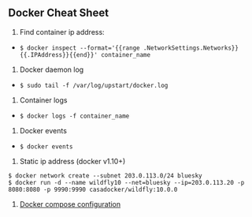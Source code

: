 ## Docker Cheat Sheet


 1. Find container ip address:
  - `$ docker inspect --format='{{range .NetworkSettings.Networks}}{{.IPAddress}}{{end}}' container_name`
 1. Docker daemon log
  - `$ sudo tail -f /var/log/upstart/docker.log`
 1. Container logs
  - `$ docker logs -f container_name`
 1. Docker events
  - `$ docker events`
 1. Static ip address (docker v1.10+)
   
   ```
   $ docker network create --subnet 203.0.113.0/24 bluesky
   $ docker run -d --name wildfly10 --net=bluesky --ip=203.0.113.20 -p 8080:8080 -p 9990:9990 casadocker/wildfly:10.0.0
   ```
 1. [Docker compose configuration](https://docs.docker.com/compose/env-file/)
 
